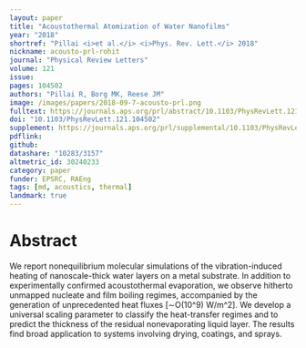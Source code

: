 ```yaml
---
layout: paper
title: "Acoustothermal Atomization of Water Nanofilms"
year: "2018"
shortref: "Pillai <i>et al.</i> <i>Phys. Rev. Lett.</i> 2018"
nickname: acousto-prl-rohit
journal: "Physical Review Letters"
volume: 121
issue:
pages: 104502
authors: "Pillai R, Borg MK, Reese JM"
image: /images/papers/2018-09-7-acousto-prl.png
fulltext: https://journals.aps.org/prl/abstract/10.1103/PhysRevLett.121.104502
doi: "10.1103/PhysRevLett.121.104502" 
supplement: https://journals.aps.org/prl/supplemental/10.1103/PhysRevLett.121.104502/Supplementary-modified.pdf
pdflink: 
github:
datashare: "10283/3157"
altmetric_id: 30240233
category: paper
funder: EPSRC, RAEng
tags: [md, acoustics, thermal]
landmark: true
---
```


# Abstract 

We report nonequilibrium molecular simulations of the vibration-induced heating of nanoscale-thick water layers on a metal substrate. In addition to experimentally confirmed acoustothermal evaporation, we observe hitherto unmapped nucleate and film boiling regimes, accompanied by the generation of unprecedented heat fluxes [∼O(10^9) W/m^2]. We develop a universal scaling parameter to classify the heat-transfer regimes and to predict the thickness of the residual nonevaporating liquid layer. The results find broad application to systems involving drying, coatings, and sprays.

